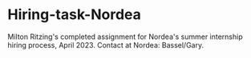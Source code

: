 # Hiring-task-Nordea
Milton Ritzing's completed assignment for Nordea's summer internship hiring process, April 2023. Contact at Nordea: Bassel/Gary.
